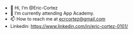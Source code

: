 - 👋 Hi, I’m @Eric-Cortez
- 🌱 I’m currently attending App Academy. 
- 📫 How to reach me at ecrcortez@gmail.com
- Linkedin: https://www.linkedin.com/in/eric-cortez-0101/

<!---
Eric-Cortez/Eric-Cortez is a ✨ special ✨ repository because its `README.md` (this file) appears on your GitHub profile.
You can click the Preview link to take a look at your changes.
--->
